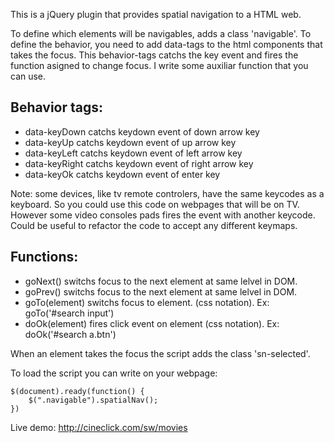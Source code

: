 This is a jQuery plugin that provides spatial navigation to a HTML web.

To define which elements will be navigables, adds a class 'navigable'. 
To define the behavior, you need to add data-tags to the html components that takes the focus. This behavior-tags catchs the key event and fires the function asigned to change focus. I write some auxiliar function that you can use.

Behavior tags: 
--------------
* data-keyDown
	catchs keydown event of down arrow key
* data-keyUp
	catchs keydown event of up arrow key
* data-keyLeft
	catchs keydown event of left arrow key
* data-keyRight
	catchs keydown event of right arrow key
* data-keyOk
	catchs keydown event of enter key

Note: some devices, like tv remote controlers, have the same keycodes as a keyboard. So you could use this code on webpages that will be on TV. However some video consoles pads fires the event with another keycode. Could be useful to refactor the code to accept any different keymaps.

Functions:
----------
* goNext()
	switchs focus to the next element at same lelvel in DOM. 
* goPrev()
	switchs focus to the next element at same lelvel in DOM. 
* goTo(element)
	switchs focus to element. (css notation). Ex: goTo('#search input')
* doOk(element)
	fires click event on element (css notation). Ex: doOk('#search a.btn')


When an element takes the focus the script adds the class 'sn-selected'.


To load the script you can write on your webpage: 

	$(document).ready(function() {
	    $(".navigable").spatialNav(); 
	})

Live demo: http://cineclick.com/sw/movies 